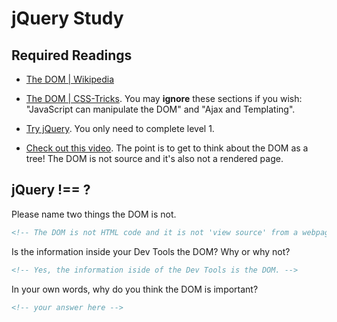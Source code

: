 # jQuery Study

## Required Readings

-   [The DOM | Wikipedia](https://en.wikipedia.org/wiki/Document_Object_Model)

-   [The DOM | CSS-Tricks](https://css-tricks.com/dom/). You may **ignore**
    these sections if you wish: "JavaScript can manipulate the DOM" and "Ajax
    and Templating".

-   [Try jQuery](http://try.jquery.com/). You only need to complete level 1.

-   [Check out this video](https://www.youtube.com/watch?v=n1cKlKM3jYI). The
point is to get to think about the DOM as a tree! The DOM is not source and
it's also not a rendered page.

## jQuery !== ?

Please name two things the DOM is not.

```md
<!-- The DOM is not HTML code and it is not 'view source' from a webpage. -->
```

Is the information inside your Dev Tools the DOM? Why or why not?

```md
<!-- Yes, the information iside of the Dev Tools is the DOM. -->
```

In your own words, why do you think the DOM is important?

```md
<!-- your answer here -->
```
